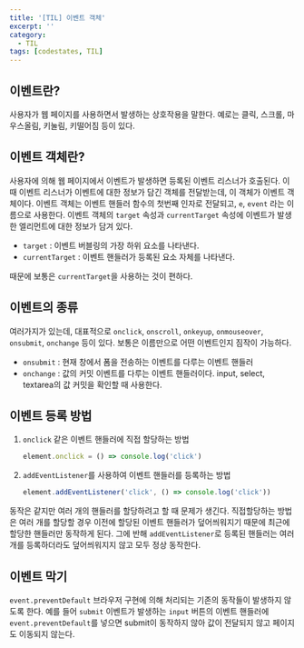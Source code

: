 ```yaml
---
title: '[TIL] 이벤트 객체'
excerpt: ''
category:
  - TIL
tags: [codestates, TIL]
---
```


## 이벤트란?

사용자가 웹 페이지를 사용하면서 발생하는 상호작용을 말한다. 예로는 클릭, 스크롤, 마우스올림, 키눌림, 키떨어짐 등이 있다.

## 이벤트 객체란?

사용자에 의해 웹 페이지에서 이벤트가 발생하면 등록된 이벤트 리스너가 호출된다. 이 때 이벤트 리스너가 이벤트에 대한 정보가 담긴 객체를 전달받는데, 이 객체가 이벤트 객체이다.
이벤트 객체는 이벤트 핸들러 함수의 첫번째 인자로 전달되고, `e`, `event` 라는 이름으로 사용한다.
이벤트 객체의 `target` 속성과 `currentTarget` 속성에 이벤트가 발생한 엘리먼트에 대한 정보가 담겨 있다.

- `target` : 이벤트 버블링의 가장 하위 요소를 나타낸다.
- `currentTarget` : 이벤트 핸들러가 등록된 요소 자체를 나타낸다.

때문에 보통은 `currentTarget`을 사용하는 것이 편하다.

## 이벤트의 종류

여러가지가 있는데, 대표적으로 `onclick`, `onscroll`, `onkeyup`, `onmouseover`, `onsubmit`, `onchange` 등이 있다. 보통은 이름만으로 어떤 이벤트인지 짐작이 가능하다.

- `onsubmit` : 현재 창에서 폼을 전송하는 이벤트를 다루는 이벤트 핸들러
- `onchange` : 값의 커밋 이벤트를 다루는 이벤트 핸들러이다. input, select, textarea의 값 커밋을 확인할 때 사용한다.

## 이벤트 등록 방법

1. `onclick` 같은 이벤트 핸들러에 직접 할당하는 방법

   ```js
   element.onclick = () => console.log('click')
   ```

2. `addEventListener`를 사용하여 이벤트 핸들러를 등록하는 방법

   ```js
   element.addEventListener('click', () => console.log('click'))
   ```

동작은 같지만 여러 개의 핸들러를 할당하려고 할 때 문제가 생긴다. 직접할당하는 방법은 여러 개를 할당할 경우 이전에 할당된 이벤트 핸들러가 덮어씌워지기 때문에 최근에 할당한 핸들러만 동작하게 된다.
그에 반해 `addEventListener`로 등록된 핸들러는 여러 개를 등록하더라도 덮어씌워지지 않고 모두 정상 동작한다.

## 이벤트 막기

`event.preventDefault`
브라우저 구현에 의해 처리되는 기존의 동작들이 발생하지 않도록 한다. 예를 들어 `submit` 이벤트가 발생하는 `input` 버튼의 이벤트 핸들러에 `event.preventDefault`를 넣으면 submit이 동작하지 않아 값이 전달되지 않고 페이지도 이동되지 않는다.
